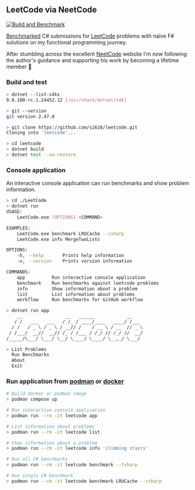 ## LeetCode via NeetCode
[![Build and Benchmark](https://github.com/si618/leetcode/actions/workflows/workflow.yml/badge.svg)](https://github.com/si618/leetcode/actions/workflows/workflow.yml)

[Benchmarked](https://si618.github.io/leetcode/dev/bench) C# submissions for [LeetCode](https://leetcode.com) problems with naïve F# solutions on my functional programming journey.

After stumbling across the excellent [NeetCode](https://neetcode.io) website I'm now following the author's guidance and supporting his work by becoming a lifetime member 🙇‍
### Build and test

``` bash
> dotnet --list-sdks
9.0.100-rc.1.24452.12 [/usr/share/dotnet/sdk]

> git --version
git version 2.47.0

> git clone https://github.com/si618/leetcode.git
Cloning into 'leetcode'...

> cd leetcode
> dotnet build
> dotnet test --no-restore

```

### Console application

An interactive console application can run benchmarks and show problem information.

``` bash
> cd ./LeetCode
> dotnet run
USAGE:
    LeetCode.exe [OPTIONS] <COMMAND>

EXAMPLES:
    LeetCode.exe benchmark LRUCache --csharp
    LeetCode.exe info MergeTwoLists

OPTIONS:
    -h, --help       Prints help information
    -v, --version    Prints version information

COMMANDS:
    app          Run interactive console application
    benchmark    Run benchmarks against leetcode problems
    info         Show information about a problem
    list         List information about problems
    workflow     Run benchmarks for GitHub workflow

> dotnet run app
    __                __   ______            __
   / /   ___   ___   / /_ / ____/____   ____/ /___
  / /   / _ \ / _ \ / __// /    / __ \ / __  // _ \
 / /___/  __//  __// /_ / /___ / /_/ // /_/ //  __/
/_____/\___/ \___/ \__/ \____/ \____/ \__,_/ \___/

> List Problems
  Run Benchmarks
  About
  Exit
```

### Run application from [podman](https://podman.io/) or [docker](https://docker.com/)

``` bash
# Build docker or podman image
> podman compose up

# Run interactive console application
> podman run --rm -it leetcode app

# List information about problems
> podman run --rm -it leetcode list

# Show information about a problem
> podman run --rm -it leetcode info 'climbing stairs'

# Run all F# benchmarks
> podman run --rm -it leetcode benchmark --fsharp

# Run single C# benchmark
> podman run --rm -it leetcode benchmark LRUCache --csharp
```
